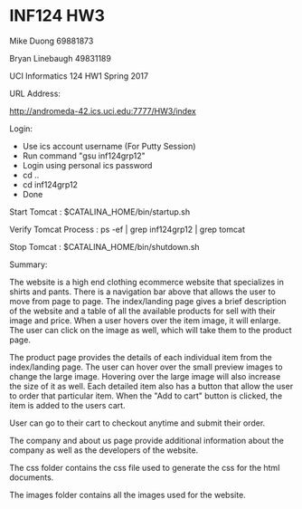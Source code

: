 # INF124 HW3
Mike Duong 69881873

Bryan Linebaugh 49831189

UCI Informatics 124 HW1 Spring 2017

URL Address:

http://andromeda-42.ics.uci.edu:7777/HW3/index

Login:

- Use ics account username (For Putty Session)
- Run command "gsu inf124grp12"
- Login using personal ics password
- cd ..
- cd inf124grp12
- Done

Start Tomcat : $CATALINA_HOME/bin/startup.sh

Verify Tomcat Process : ps -ef | grep inf124grp12 | grep tomcat

Stop Tomcat : $CATALINA_HOME/bin/shutdown.sh

Summary:

The website is a high end clothing ecommerce website that specializes in shirts and pants.
There is a navigation bar above that allows the user to move from page to page. The
index/landing page gives a brief description of the website and a table of all the available 
products for sell with their image and price. When a user hovers over the item image, it 
will enlarge. The user can click on the image as well, which will take them to the product 
page.

The product page provides the details of each individual item from the index/landing page.
The user can hover over the small preview images to change the large image. Hovering over
the large image will also increase the size of it as well. Each detailed item also has a 
button that allow the user to order that particular item. When the "Add to cart" button is 
clicked, the item is added to the users cart.

User can go to their cart to checkout anytime and submit their order.

The company and about us page provide additional information about the company as well as
the developers of the website. 

The css folder contains the css file used to generate the css for the html documents.

The images folder contains all the images used for the website.
